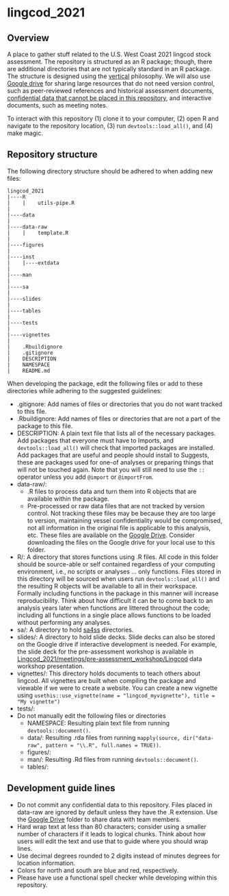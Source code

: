 # lingcod_2021

## Overview

A place to gather stuff related to the U.S. West Coast 2021 lingcod stock assessment.
The repository is structured as an R package; though,
there are additional directories that are not typically standard in an R package.
The structure is designed using the
[vertical](crumplab.github.io/vertical/) philosophy.
We will also use [Google drive](https://drive.google.com/drive/u/1/folders/1v6iw1IsV2bK5pm-Kke7QXtImvuetZ9B9)
for sharing
large resources that do not need version control,
such as peer-reviewed references and historical assessment documents,
[confidential data that cannot be placed in this repository][Google drive],
and
interactive documents, such as meeting notes.

To interact with this repository
(1) clone it to your computer,
(2) open R and navigate to the repository location,
(3) run `devtools::load_all()`, and
(4) make magic.

## Repository structure

The following directory structure should be adhered to when adding new files:
```
lingcod_2021
|----R
|    |    utils-pipe.R
|
|----data
|
|----data-raw
|    |    template.R
|
|----figures
|
|----inst
|    |----extdata
|
|----man
|
|----sa
|
|----slides
|
|----tables
|
|----tests
|
|----vignettes
|
|    .Rbuildignore
|    .gitignore
|    DESCRIPTION
|    NAMESPACE
|    README.md
```

When developing the package, edit the following files or add to these directories
while adhering to the suggested guidelines:
* .gitignore: Add names of files or directories that you do not want tracked to this file.
* .Rbuildignore: Add names of files or directories that are not a part of the package to this file.
* DESCRIPTION: A plain text file that lists all of the necessary packages.
Add packages that everyone must have to Imports, and
`devtools::load_all()` will check that imported packages are installed.
Add packages that are useful and people should install to Suggests,
these are packages used for one-of analyses or preparing things that will not be touched again.
Note that you will still need to use the `::` operator unless you add `@import` or `@importFrom`.
* data-raw/:
  * .R files to process data and turn them into R objects that are available within the package.
  * Pre-processed or raw data files that are not tracked by version control.
  Not tracking these files may be because
  they are too large to version,
  maintaining vessel confidentiality would be compromised,
  not all information in the original file is applicable to this analysis,
  etc.
  These files are available on the
  [Google Drive][].
  Consider downloading the files on the Google drive for your local use to this folder.
* R/: A directory that stores functions using .R files.
All code in this folder should be source-able or self contained regardless of your
computing environment, i.e., no scripts or analyses ... only functions.
Files stored in this directory will be sourced when users run `devtools::load_all()` and
the resulting R objects will be available to all in their workspace.
Formally including functions in the package in this manner will increase reproducibility.
Think about how difficult it can be to come back to an analysis years later when functions
are littered throughout the code; including all functions in a single place allows
functions to be loaded without performing any analyses.
* sa/: A directory to hold [sa4ss](github.com/nwfsc-assess/sa4ss) directories.
* slides/: A directory to hold slide decks.
Slide decks can also be stored on the Google drive if interactive development is needed.
For example, the slide deck for the pre-assessment workshop is available in
[Lingcod_2021/meetings/pre-assessment_workshop/Lingcod](https://drive.google.com/drive/folders/1xYEe2gPFgovFcKntgyDjq3rewGOJrGM0?usp=sharing)
data workshop presentation.
* vignettes/: This directory holds documents to teach others about lingcod.
All vignettes are built when compiling the package and viewable if we were to create a website.
You can create a new vignette using 
`usethis::use_vignette(name = "lingcod_myvignette"), title = "My vignette")`
* tests/:
* Do not manually edit the following files or directories
  * NAMESPACE: Resulting plain text file from running `devtools::document()`.
  * data/: Resulting .rda files from running
  `mapply(source, dir("data-raw", pattern = "\\.R", full.names = TRUE))`.
  * figures/:
  * man/: Resulting .Rd files from running `devtools::document()`.
  * tables/:

## Development guide lines

* Do not commit any confidential data to this repository.
Files placed in data-raw are ignored by default unless they have the .R extension.
Use the [Google Drive][] folder to share data with team members.
* Hard wrap text at less than 80 characters;
consider using a smaller number of characters if it leads to logical chunks.
Think about how users will edit the text and use that to guide where you should wrap lines.
* Use decimal degrees rounded to 2 digits instead of minutes degrees for location information.
* Colors for north and south are blue and red, respectively.
* Please have use a functional spell checker while developing within this repository.

[Google drive]: https://drive.google.com/drive/folders/1i1RF3cXyWfyQM7d2gK2nYm-BJXpDzwhr?usp=sharing
